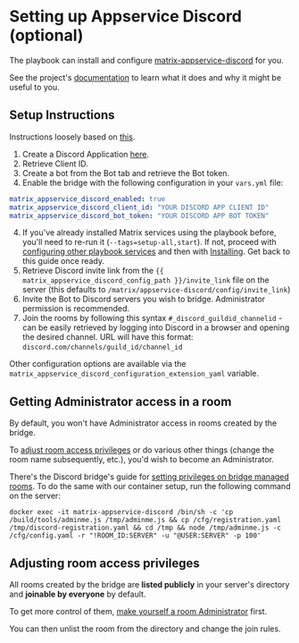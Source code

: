 # Setting up Appservice Discord (optional)

The playbook can install and configure [matrix-appservice-discord](https://github.com/Half-Shot/matrix-appservice-discord) for you.

See the project's [documentation](https://github.com/Half-Shot/matrix-appservice-discord/blob/master/README.md) to learn what it does and why it might be useful to you.


## Setup Instructions

Instructions loosely based on [this](https://github.com/Half-Shot/matrix-appservice-discord#setting-up).

1. Create a Discord Application [here](https://discord.com/developers/applications).
2. Retrieve Client ID.
3. Create a bot from the Bot tab and retrieve the Bot token.
4. Enable the bridge with the following configuration in your `vars.yml` file:

```yaml
matrix_appservice_discord_enabled: true
matrix_appservice_discord_client_id: "YOUR DISCORD APP CLIENT ID"
matrix_appservice_discord_bot_token: "YOUR DISCORD APP BOT TOKEN"
```

4. If you've already installed Matrix services using the playbook before, you'll need to re-run it (`--tags=setup-all,start`). If not, proceed with [configuring other playbook services](configuring-playbook.md) and then with [Installing](installing.md). Get back to this guide once ready.
5. Retrieve Discord invite link from the `{{ matrix_appservice_discord_config_path }}/invite_link` file on the server (this defaults to `/matrix/appservice-discord/config/invite_link`)
6. Invite the Bot to Discord servers you wish to bridge. Administrator permission is recommended.
7. Join the rooms by following this syntax `#_discord_guildid_channelid` - can be easily retrieved by logging into Discord in a browser and opening the desired channel. URL will have this format: `discord.com/channels/guild_id/channel_id`

Other configuration options are available via the `matrix_appservice_discord_configuration_extension_yaml` variable.


## Getting Administrator access in a room

By default, you won't have Administrator access in rooms created by the bridge.

To [adjust room access privileges](#adjusting-room-access-privileges) or do various other things (change the room name subsequently, etc.), you'd wish to become an Administrator.

There's the Discord bridge's guide for [setting privileges on bridge managed rooms](https://github.com/Half-Shot/matrix-appservice-discord/blob/master/docs/howto.md#set-privileges-on-bridge-managed-rooms). To do the same with our container setup, run the following command on the server:

```
docker exec -it matrix-appservice-discord /bin/sh -c 'cp /build/tools/adminme.js /tmp/adminme.js && cp /cfg/registration.yaml /tmp/discord-registration.yaml && cd /tmp && node /tmp/adminme.js -c /cfg/config.yaml -r "!ROOM_ID:SERVER" -u "@USER:SERVER" -p 100'
```


## Adjusting room access privileges

All rooms created by the bridge are **listed publicly** in your server's directory and **joinable by everyone** by default.

To get more control of them, [make yourself a room Administrator](#getting-administrator-access-in-a-room) first.

You can then unlist the room from the directory and change the join rules.
